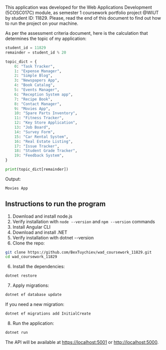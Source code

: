 This application was developed for the Web Applications Development (5COSC017C) module, as semester 1 coursework portfolio project @WIUT by student ID: 11829. Please, read the end of this document to find out how to run the project on your machine.

As per the assessment criteria document, here is the calculation that determines the topic of my application:

```python
student_id = 11829
remainder = student_id % 20

topic_dict = {
    0: "Task Tracker",
    1: "Expense Manager",
    2: "Simple Blog",
    3: "Newspapers App",
    4: "Book Catalog",
    5: "Events Manager",
    6: "Reception System app",
    7: "Recipe Book",
    8: "Contact Manager",
    9: "Movies App",
    10: "Spare Parts Inventory",
    11: "Fitness Tracker",
    12: "Key Store Application",
    13: "Job Board",
    14: "Survey Form",
    15: "Car Rental System",
    16: "Real Estate Listing",
    17: "Issue Tracker",
    18: "Student Grade Tracker",
    19: "Feedback System",
}

print(topic_dict[remainder])
```

Output:

```python
Movies App
```

## Instructions to run the program

1. Download and install node.js
2. Verify installation with `node --version` and `npm --version` commands
3. Install Angular CLI
4. Download and install .NET
5. Verify installation with dotnet --version
6. Clone the repo:

```bash
git clone https://github.com/BexTuychiev/wad_coursework_11829.git
cd wad_coursework_11829
```

6. Install the dependencies:

```bash
dotnet restore
```

7. Apply migrations:

```bash
dotnet ef database update
```

If you need a new migration:

```bash
dotnet ef migrations add InitialCreate
```

8. Run the application:

```bash
dotnet run
```

The API will be available at <https://localhost:5001> or <http://localhost:5000>.
